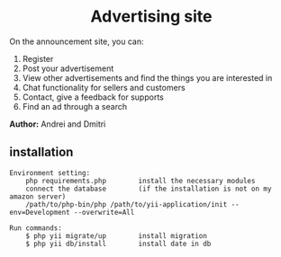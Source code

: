 <h1 align="center">Advertising site</h1>

<p>On the announcement site, you can:</p>
<ol>
<li>Register</li>
<li>Post your advertisement</li>
<li>View other advertisements and find the things you are interested in</li>
<li>Chat functionality for sellers and customers</li>
<li>Contact, give a feedback for supports</li>
<li>Find an ad through a search</li>
</ol>

<b>Author:</b> Andrei and Dmitri

installation
-------------------

```
Environment setting:
    php requirements.php        install the necessary modules
    connect the database        (if the installation is not on my amazon server)
    /path/to/php-bin/php /path/to/yii-application/init --env=Development --overwrite=All

Run commands:
    $ php yii migrate/up        install migration
    $ php yii db/install        install date in db

```
